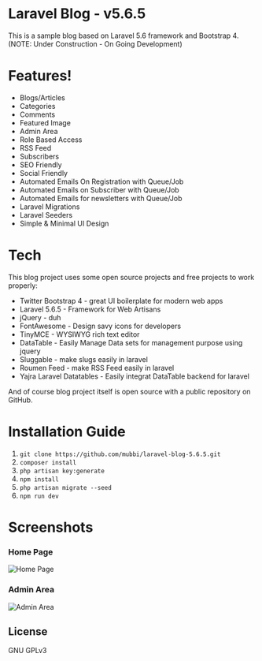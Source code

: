 # Laravel Blog - v5.6.5
This is a sample blog based on Laravel 5.6 framework and Bootstrap 4.
(NOTE: Under Construction - On Going Development)
# Features!
  - Blogs/Articles
  - Categories
  - Comments
  - Featured Image
  - Admin Area
  - Role Based Access
  - RSS Feed
  - Subscribers
  - SEO Friendly
  - Social Friendly
  - Automated Emails On Registration with Queue/Job
  - Automated Emails on Subscriber with Queue/Job
  - Automated Emails for newsletters with Queue/Job
  - Laravel Migrations
  - Laravel Seeders
  - Simple & Minimal UI Design


# Tech
This blog project uses some open source projects and free projects to work properly:
* Twitter Bootstrap 4 - great UI boilerplate for modern web apps
* Laravel 5.6.5 - Framework for Web Artisans
* jQuery - duh
* FontAwesome - Design savy icons for developers
* TinyMCE - WYSIWYG rich text editor
* DataTable - Easily Manage Data sets for management purpose using jquery
* Sluggable - make slugs easily in laravel
* Roumen Feed - make RSS Feed easily in laravel
* Yajra Laravel Datatables - Easily integrat DataTable backend for laravel

And of course blog project itself is open source with a public repository on GitHub.

# Installation Guide
1. `git clone https://github.com/mubbi/laravel-blog-5.6.5.git`
2. `composer install`
3. `php artisan key:generate`
4. `npm install`
5. `php artisan migrate --seed`
6. `npm run dev`

# Screenshots
### Home Page

![Home Page](https://preview.ibb.co/ku0G7n/screencapture_localhost_81_laravel_blog_laravel_blog_5_6_5_public_1520539108112.png)

### Admin Area

![Admin Area](https://preview.ibb.co/cSRQYS/screencapture_localhost_81_laravel_blog_laravel_blog_5_6_5_public_admin_blogs_1520532879922.png)

License
----

GNU GPLv3

